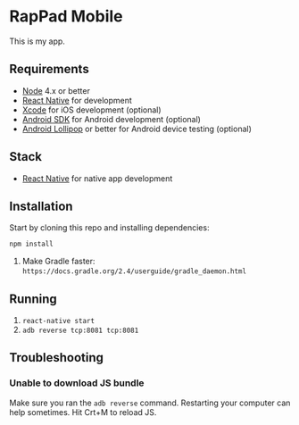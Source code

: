 # RapPad Mobile

This is my app.

## Requirements

- [Node](https://nodejs.org) 4.x or better
- [React Native](http://facebook.github.io/react-native/docs/getting-started.html) for development
- [Xcode](https://developer.apple.com/xcode/) for iOS development (optional)
- [Android SDK](https://developer.android.com/sdk/) for Android development (optional)
- [Android Lollipop](https://www.android.com/versions/lollipop-5-0/) or better for Android device testing (optional)

## Stack

- [React Native](http://facebook.github.io/react-native/) for native app development

## Installation

Start by cloning this repo and installing dependencies:

```sh
npm install
```

1. Make Gradle faster: `https://docs.gradle.org/2.4/userguide/gradle_daemon.html`

## Running

1. `react-native start`
2. `adb reverse tcp:8081 tcp:8081`

## Troubleshooting

### Unable to download JS bundle

Make sure you ran the `adb reverse` command. Restarting your computer can help sometimes. Hit Crt+M to reload JS.
